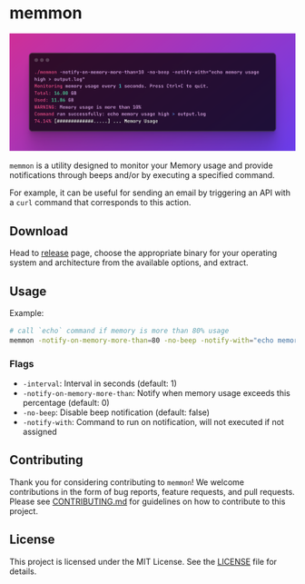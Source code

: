 # memmon

![Memory Monitor Screenshot](screenshot.png)

`memmon` is a utility designed to monitor your Memory usage and provide notifications through beeps and/or by executing a specified command.

For example, it can be useful for sending an email by triggering an API with a `curl` command that corresponds to this action.

## Download

Head to [release](https://github.com/tonywei92/memmon/releases/latest) page, choose the appropriate binary for your operating system and architecture from the available options, and extract.

## Usage

Example:

```sh
# call `echo` command if memory is more than 80% usage
memmon -notify-on-memory-more-than=80 -no-beep -notify-with="echo memory usage high > output.log"
```

### Flags

- `-interval`: Interval in seconds (default: 1)
- `-notify-on-memory-more-than`: Notify when memory usage exceeds this percentage (default: 0)
- `-no-beep`: Disable beep notification (default: false)
- `-notify-with`: Command to run on notification, will not executed if not assigned

## Contributing

Thank you for considering contributing to `memmon`! We welcome contributions in the form of bug reports, feature requests, and pull requests. Please see [CONTRIBUTING.md](CONTRIBUTING.md) for guidelines on how to contribute to this project.

## License

This project is licensed under the MIT License. See the [LICENSE](LICENSE) file for details.
